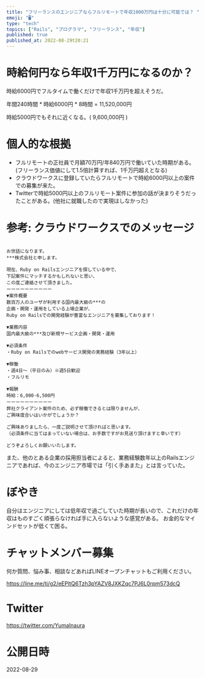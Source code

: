 ```yaml
---
title: "フリーランスのエンジニアならフルリモートで年収1000万円は十分に可能では？ "
emoji: "🖥"
type: "tech"
topics: ["Rails", "プログラマ", "フリーランス", "年収"]
published: true
published_at: 2022-08-29t20:21
---
```


# 時給何円なら年収1千万円になるのか？


時給6000円でフルタイムで働くだけで年収1千万円を超えそうだ。

年間240時間 * 時給6000円 * 8時間 = 11,520,000円

時給5000円でもそれに近くなる。( 9,600,000円 )

# 個人的な根拠

- フルリモートの正社員で月額70万円/年840万円で働いていた時期がある。(フリーランス価値にして1.5倍計算すれば、1千万円超えとなる)
- クラウドワークスに登録していたらフルリモートで時給6000円以上の案件での募集が来た。
- Twitterで時給5000円以上のフルリモート案件に参加の話が決まりそうだったことがある。(他社に就職したので実現はしなかった)

# 参考: クラウドワークスでのメッセージ

```

お世話になります。
***株式会社と申します。

現在、Ruby on Railsエンジニアを探している中で、
下記案件にマッチするかもしれないと思い、
この度ご連絡させて頂きました。
ーーーーーーーーーー
▼案件概要
数百万人のユーザが利用する国内最大級の***の
企画・開発・運用をしている上場企業が、
Ruby on Railsでの開発経験が豊富なエンジニアを募集しております！

▼業務内容
国内最大級の***及び新規サービス企画・開発・運用

▼必須条件
・Ruby on Railsでのwebサービス開発の実務経験（3年以上）

▼稼働
・週4日～（平日のみ）※週5日歓迎
・フルリモ

▼報酬
時給：6,000-6,500円
ーーーーーーーーーー
弊社クライアント案件のため、必ず稼働できるとは限りませんが、
ご興味度合いはいかがでしょうか？

ご興味ありましたら、一度ご説明させて頂ければと思います。
（必須条件に当てはまっていない場合は、お手数ですがお見送り頂けますと幸いです）

どうぞよろしくお願いいたします。
```

また、他のとある企業の採用担当者によると、業務経験数年以上のRailsエンジニアであれば、今のエンジニア市場では「引く手あまた」とは言っていた。


# ぼやき

自分はエンジニアにしては低年収で過ごしていた時期が長いので、これだけの年収はものすごく頑張らなければ手に入らないような感覚がある。
お金的なマインドセットが低くて困る。

<!-- Update From Qiita API -->

# チャットメンバー募集


何か質問、悩み事、相談などあればLINEオープンチャットもご利用ください。

https://line.me/ti/g2/eEPltQ6Tzh3pYAZV8JXKZqc7PJ6L0rpm573dcQ


# Twitter

https://twitter.com/YumaInaura

<!-- Update From Qiita API -->


# 公開日時

2022-08-29
